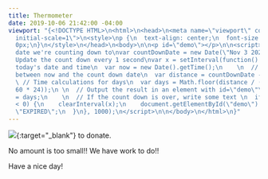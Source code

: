 ```yaml
---
title: Thermometer
date: 2019-10-06 21:42:00 -04:00
viewport: "{<!DOCTYPE HTML>\n<html>\n<head>\n<meta name=\"viewport\" content=\"width=device-width,
  initial-scale=1\">\n<style>\np {\n  text-align: center;\n  font-size: 60px;\n  margin-top:
  0px;\n}\n</style>\n</head>\n<body>\n\n<p id=\"demo\"></p>\n\n<script>\n// Set the
  date we're counting down to\nvar countDownDate = new Date(\"Nov 3 2020 20:00\").getTime();\n\n//
  Update the count down every 1 second\nvar x = setInterval(function() {\n\n  // Get
  today's date and time\n  var now = new Date().getTime();\n    \n  // Find the distance
  between now and the count down date\n  var distance = countDownDate - now;\n    \n
  \ // Time calculations for days\n  var days = Math.floor(distance / (1000 * 60 *
  60 * 24));\n \n  // Output the result in an element with id=\"demo\"\n  document.getElementById(\"demo\").innerHTML
  = days;\n    \n  // If the count down is over, write some text \n  if (distance
  < 0) {\n    clearInterval(x);\n    document.getElementById(\"demo\").innerHTML =
  \"EXPIRED\";\n  }\n}, 1000);\n</script>\n\n</body>\n</html>\n}"
---
```


[<img src="https://secure.actblue.com/goals/70268.png?size=large&style=dark"/>](https://secure.actblue.com/donate/indivisibleama411742968?refcode=thermometer){:target="_blank"} to donate.

No amount is too small!!  We have work to do!!

Have a nice day!

